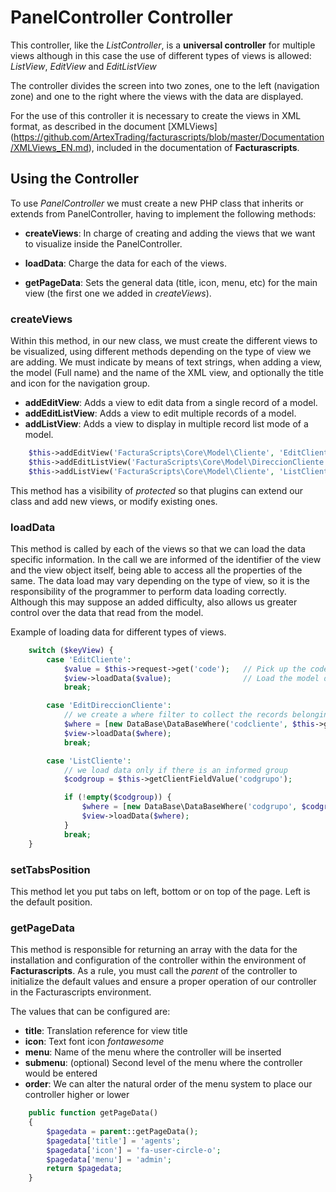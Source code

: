 # PanelController Controller
This controller, like the _ListController_, is a **universal controller** for multiple views
although in this case the use of different types of views is allowed: _ListView_, _EditView_ and _EditListView_

The controller divides the screen into two zones, one to the left (navigation zone) and one to the right
where the views with the data are displayed.

For the use of this controller it is necessary to create the views in XML format, as described in the
document [XMLViews] (https://github.com/ArtexTrading/facturascripts/blob/master/Documentation/XMLViews_EN.md),
included in the documentation of **Facturascripts**.

## Using the Controller
To use _PanelController_ we must create a new PHP class that inherits or extends from PanelController,
having to implement the following methods:

* **createViews**: In charge of creating and adding the views that we want to visualize inside the PanelController.

* **loadData**: Charge the data for each of the views.

* **getPageData**: Sets the general data (title, icon, menu, etc) for the main view (the first one we added in _createViews_).


### createViews
Within this method, in our new class, we must create the different views to be visualized,
using different methods depending on the type of view we are adding. We must indicate by means of text strings,
when adding a view, the model (Full name) and the name of the XML view, and optionally the title and icon
for the navigation group.

* **addEditView**: Adds a view to edit data from a single record of a model.
* **addEditListView**: Adds a view to edit multiple records of a model.
* **addListView**: Adds a view to display in multiple record list mode of a model.

```PHP
    $this->addEditView('FacturaScripts\Core\Model\Cliente', 'EditCliente', 'Cliente');
    $this->addEditListView('FacturaScripts\Core\Model\DireccionCliente', 'EditDireccionCliente', 'Direcciones', 'fa-road');
    $this->addListView('FacturaScripts\Core\Model\Cliente', 'ListCliente', 'Mismo Grupo');
```

This method has a visibility of _protected_ so that plugins can extend our class
and add new views, or modify existing ones.


### loadData
This method is called by each of the views so that we can load the data
specific information. In the call we are informed of the identifier of the view
and the view object itself, being able to access all the properties of the same.
The data load may vary depending on the type of view, so it is the responsibility
of the programmer to perform data loading correctly. Although this may suppose
an added difficulty, also allows us greater control over the data that
read from the model.

Example of loading data for different types of views.

```PHP
    switch ($keyView) {
        case 'EditCliente':
            $value = $this->request->get('code');   // Pick up the code to read
            $view->loadData($value);                // Load the model data for the code
            break;

        case 'EditDireccionCliente':
            // we create a where filter to collect the records belonging to the informed code
            $where = [new DataBase\DataBaseWhere('codcliente', $this->getClientFieldValue('codcliente'))];
            $view->loadData($where);                
            break;

        case 'ListCliente':
            // we load data only if there is an informed group
            $codgroup = $this->getClientFieldValue('codgrupo');

            if (!empty($codgroup)) {
                $where = [new DataBase\DataBaseWhere('codgrupo', $codgroup)];
                $view->loadData($where);
            }
            break;
    }
```


### setTabsPosition
This method let you put tabs on left, bottom or on top of the page. Left is the default position.


### getPageData
This method is responsible for returning an array with the data for the installation and configuration of the controller
within the environment of **Facturascripts**. As a rule, you must call the _parent_ of the controller to initialize the
default values and ensure a proper operation of our controller in the Facturascripts environment.

The values that can be configured are:
* **title**: Translation reference for view title
* **icon**: Text font icon _fontawesome_
* **menu**: Name of the menu where the controller will be inserted
* **submenu**: (optional) Second level of the menu where the controller would be entered
* **order**: We can alter the natural order of the menu system to place our controller higher or lower

```PHP
    public function getPageData()
    {
        $pagedata = parent::getPageData();
        $pagedata['title'] = 'agents';
        $pagedata['icon'] = 'fa-user-circle-o';
        $pagedata['menu'] = 'admin';
        return $pagedata;
    }
```